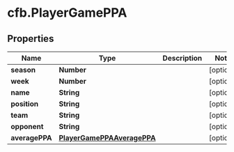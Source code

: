 # cfb.PlayerGamePPA

## Properties
Name | Type | Description | Notes
------------ | ------------- | ------------- | -------------
**season** | **Number** |  | [optional] 
**week** | **Number** |  | [optional] 
**name** | **String** |  | [optional] 
**position** | **String** |  | [optional] 
**team** | **String** |  | [optional] 
**opponent** | **String** |  | [optional] 
**averagePPA** | [**PlayerGamePPAAveragePPA**](PlayerGamePPAAveragePPA.md) |  | [optional] 


